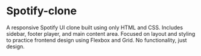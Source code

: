 # Spotify-clone
A responsive Spotify UI clone built using only HTML and CSS. Includes sidebar, footer player, and main content area. Focused on layout and styling to practice frontend design using Flexbox and Grid. No functionality, just design.

